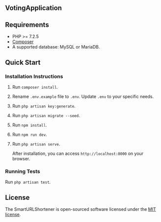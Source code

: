 ## VotingApplication

## Requirements
* PHP >= 7.2.5
* [Composer](https://getcomposer.org)
* A supported database: MySQL or MariaDB.

## Quick Start

### Installation Instructions
1. Run `composer install`.

2. Rename `.env.example` file to `.env`. Update `.env` to your specific needs.

3. Run `php artisan key:generate`.

4. Run `php artisan migrate --seed`.

5. Run `npm install`.

6. Run `npm run dev`.

7. Run `php artisan serve`.

   After installation, you can access `http://localhost:8000` on your browser.

### Running Tests

Run `php artisan test`.
 

## License

The SmartURLShortener is open-sourced software licensed under the [MIT license](https://opensource.org/licenses/MIT).
